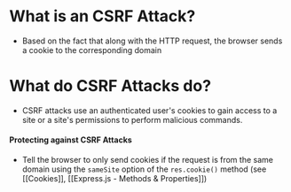 # What is an CSRF Attack?
* Based on the fact that along with the HTTP request, the browser sends a cookie to the corresponding domain

# What do CSRF Attacks do?
* CSRF attacks use an authenticated user's cookies to gain access to a site or a site's permissions to perform malicious commands.

#### Protecting against CSRF Attacks
* Tell the browser to only send cookies if the request is from the same domain using the `sameSite` option of the `res.cookie()` method (see [[Cookies]], [[Express.js - Methods & Properties]])

